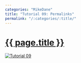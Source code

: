```yaml
---
categories: "MikeDane"
title: "Tutorial 09: Permalinks"
permalink: "/:categories/:title/"
---
```


# [{{ page.title }}](https://youtu.be/938jDG_YPdc)
[![Tutorial 09](https://img.youtube.com/vi/938jDG_YPdc/0.jpg)](https://www.youtube.com/watch?v=938jDG_YPdc)


